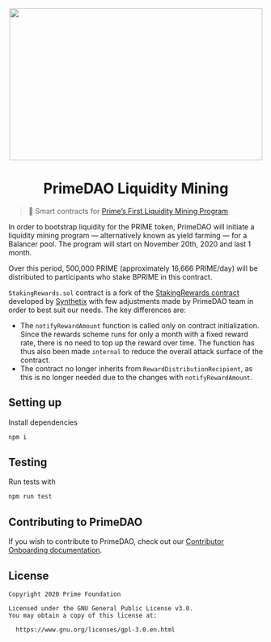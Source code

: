 <p align="center">
<img src="https://i.ibb.co/KjxwNmh/2020-11-16-14-18-35.jpg" width="500" height="300" />
</p>

<h1 align="center">PrimeDAO Liquidity Mining</h1>

> 🤖 Smart contracts for [Prime’s First Liquidity Mining Program](https://medium.com/primedao/primes-first-liquidity-mining-program-b8e4abb6c63)

In order to bootstrap liquidity for the PRIME token, PrimeDAO will initiate a liquidity mining program — alternatively known as yield farming — for a Balancer pool. The program will start on November 20th, 2020 and last 1 month.

Over this period, 500,000 PRIME (approximately 16,666 PRIME/day) will be distributed to participants who stake BPRIME in this contract.

`StakingRewards.sol` contract is a fork of the [StakingRewards contract](https://github.com/Synthetixio/synthetix/blob/develop/contracts/StakingRewards.sol) developed by [Synthetix](https://github.com/Synthetixio/synthetix) with few adjustments made by PrimeDAO team in order to best suit our needs. The key differences are:

- The `notifyRewardAmount` function is called only on contract initialization. Since the rewards scheme runs for only a month with a fixed reward rate, there is no need to top up the reward over time. The function has thus also been made `internal` to reduce the overall attack surface of the contract.
- The contract no longer inherits from `RewardDistributionRecipient`, as this is no longer needed due to the changes with `notifyRewardAmount`.


## Setting up

Install dependencies

```bash
npm i
```

## Testing

Run tests with

```bash
npm run test
```

## Contributing to PrimeDAO
If you wish to contribute to PrimeDAO, check out our [Contributor Onboarding documentation](https://docs.primedao.io/primedao/call-for-contributors).

## License
```
Copyright 2020 Prime Foundation

Licensed under the GNU General Public License v3.0.
You may obtain a copy of this license at:

  https://www.gnu.org/licenses/gpl-3.0.en.html

```
